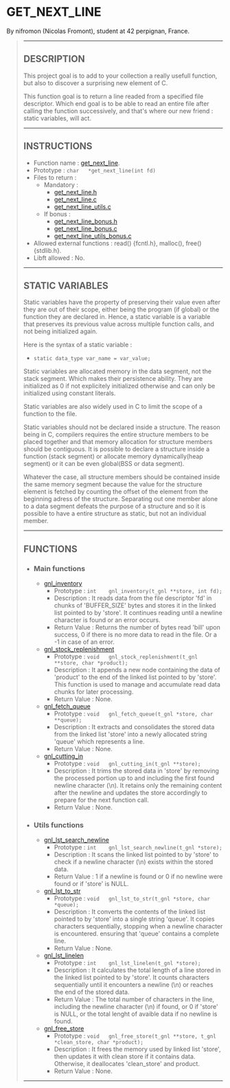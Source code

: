 
# GET_NEXT_LINE

By nifromon (Nicolas Fromont), student at 42 perpignan, France.
> ---
>
> ## DESCRIPTION
>
> This project goal is to add to your collection a really usefull function, but also to discover a surprising new element of C.
>
> This function goal is to return a line readed from a specified file descriptor. Which end goal is to be able to read an entire file after calling the function successively, and that's where our new friend : static variables, will act.
>
> ---
>
> ## INSTRUCTIONS
>
> - Function name : [get_next_line](get_next_line/get_next_line.c).
> - Prototype : `char   *get_next_line(int fd)`
> - Files to return :
>   - Mandatory :
>     - [get_next_line.h](get_next_line/get_next_line.h)
>     - [get_next_line.c](get_next_line/get_next_line.c)
>     - [get_next_line_utils.c](get_next_line/get_next_line_utils.c)
>   - If bonus :
>     - [get_next_line_bonus.h](get_next_line/get_next_line_bonus.h)
>     - [get_next_line_bonus.c](get_next_line/get_next_line_bonus.c)
>     - [get_next_line_utils_bonus.c](get_next_line/get_next_line_utils_bonus.c)
> - Allowed external functions : read() {fcntl.h}, malloc(), free() {stdlib.h}.
> - Libft allowed : No.
>
> ---
>
> ## STATIC VARIABLES
>
> Static variables have the property of preserving their value even after they are out of their scope, either being the program (if global) or the function they are declared in. Hence, a static variable is a variable that preserves its previous value across multiple function calls, and not being initialized again.
>
> Here is the syntax of a static variable :
>
> - `static data_type var_name = var_value;`
>
> Static variables are allocated memory in the data segment, not the stack segment. Which makes their persistence ability. They are initialized as 0 if not explicitely initialized otherwise and can only be initialized using constant literals.
>
> Static variables are also widely used in C to limit the scope of a function to the file.
>
> Static variables should not be declared inside a structure. The reason being in C, compilers requires the entire structure members to be placed together and that memory allocation for structure members should be contiguous. It is possible to declare a structure inside a function (stack segment) or allocate memory dynamically(heap segment) or it can be even global(BSS or data segment).
>
> Whatever the case, all structure members should be contained inside the same memory segment because the value for the structure element is fetched by counting the offset of the element from the beginning adress of the structure. Separating out one member alone to a data segment defeats the purpose of a structure and so it is possible to have a entire structure as static, but not an individual member.
>
> ---
>
> ## FUNCTIONS
>
> - ### Main functions
>      - [gnl_inventory](get_next_line/get_next_line.c#L45)
>         - Prototype : `int    gnl_inventory(t_gnl **store, int fd);`
>         - Description : It reads data from the file descriptor 'fd' in chunks of 'BUFFER_SIZE' bytes and stores it in the linked list pointed to by 'store'. It continues reading until a newline character is found or an error occurs.
>         - Return Value : Returns the number of bytes read 'bill' upon success, 0 if there is no more data to read in the file. Or a -1 in case of an error.
>      - [gnl_stock_replenishment](get_next_line/get_next_line.c#L69)
>         - Prototype : `void   gnl_stock_replenishment(t_gnl **store, char *product);`
>         - Description : It appends a new node containing the data of 'product' to the end of the linked list pointed to by 'store'. This function is used to manage and accumulate read data chunks for later processing.
>         - Return Value : None.
>      - [gnl_fetch_queue](get_next_line/get_next_line.c#L86)
>         - Prototype : `void   gnl_fetch_queue(t_gnl *store, char **queue);`
>         - Description : It extracts and consolidates the stored data from the linked list 'store' into a newly allocated string 'queue' which represents a line.
>         - Return Value : None.
>      - [gnl_cutting_in](get_next_line/get_next_line.c#L100)
>         - Prototype : `void   gnl_cutting_in(t_gnl **store);`
>         - Description : It trims the stored data in 'store' by removing the processed portion up to and including the first found newline character (\n). It retains only the remaining content after the newline and updates the store accordingly to prepare for the next function call.
>         - Return Value : None.
> - ### Utils functions
>      - [gnl_lst_search_newline](get_next_line/get_next_line_utils.c#L16)
>         - Prototype : `int    gnl_lst_search_newline(t_gnl *store);`
>         - Description : It scans the linked list pointed to by 'store' to check if a newline character (\n) exists within the stored data.
>         - Return Value : 1 if a newline is found or 0 if no newline were found or if 'store' is NULL.
>      - [gnl_lst_to_str](get_next_line/get_next_line_utils.c#L45)
>         - Prototype : `void   gnl_lst_to_str(t_gnl *store, char *queue);`
>         - Description : It converts the contents of the linked list pointed to by 'store' into a single string 'queue'. It copies characters sequentially, stopping when a newline character is encountered. ensuring that 'queue' contains a complete line.
>         - Return Value : None.
>      - [gnl_lst_linelen](get_next_line/get_next_line_utils.c#L71)
>         - Prototype : `int    gnl_lst_linelen(t_gnl *store);`
>         - Description : It calculates the total length of a line stored in the linked list pointed to by 'store'. It counts characters sequentially until it encounters a newline (\n) or reaches the end of the stored data.
>         - Return Value : The total number of characters in the line, including the newline character (\n) if found, or 0 if 'store' is NULL, or the total lenght of avaible data if no newline is found.
>      - [gnl_free_store](get_next_line/get_next_line_utils.c#L94)
>         - Prototype : `void   gnl_free_store(t_gnl **store, t_gnl *clean_store, char *product);`
>         - Description : It frees the memory used by linked list 'store', then updates it with clean store if it contains data. Otherwise, it deallocates 'clean_store' and product.
>         - Return Value : None.
> ---
